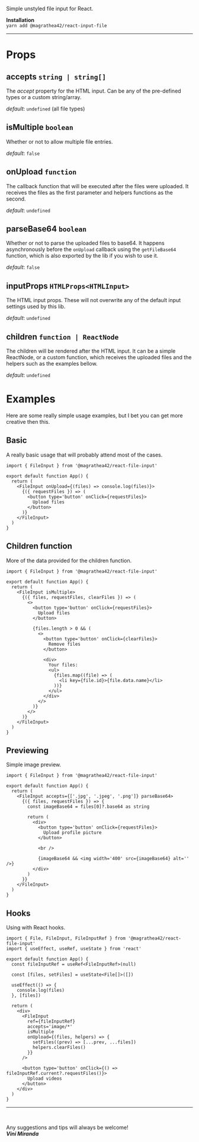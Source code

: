 Simple unstyled file input for React.

**Installation** <br />
`yarn add @magrathea42/react-input-file`

---

# Props

## accepts `string | string[]`

The _accept_ property for the HTML input. Can be any of the pre-defined types or a custom string/array.

_default_: `undefined` (all file types)

## isMultiple `boolean`

Whether or not to allow multiple file entries.

_default_: `false`

## onUpload `function`

The callback function that will be executed after the files were uploaded. It receives the files as the first parameter and helpers functions as the second.

_default_: `undefined`

## parseBase64 `boolean`

Whether or not to parse the uploaded files to base64. It happens asynchronously before the `onUpload` callback using the `getFileBase64` function, which is also
exported by the lib if you wish to use it.

_default_: `false`

## inputProps `HTMLProps<HTMLInput>`

The HTML input props. These will not overwrite any of the default input settings used by this lib.

_default_: `undefined`

## children `function | ReactNode`

The children will be rendered after the HTML input. It can be a simple ReactNode, or a custom function, which receives the uploaded files and the helpers such as the examples bellow.

_default_: `undefined`

# Examples

Here are some really simple usage examples, but I bet you can get more creative then this.

## Basic

A really basic usage that will probably attend most of the cases.

```tsx
import { FileInput } from '@magrathea42/react-file-input'

export default function App() {
  return (
    <FileInput onUpload={(files) => console.log(files)}>
      {({ requestFiles }) => (
        <button type='button' onClick={requestFiles}>
          Upload files
        </button>
      )}
    </FileInput>
  )
}
```

## Children function

More of the data provided for the children function.

```tsx
import { FileInput } from '@magrathea42/react-file-input'

export default function App() {
  return (
    <FileInput isMultiple>
      {({ files, requestFiles, clearFiles }) => (
        <>
          <button type='button' onClick={requestFiles}>
            Upload files
          </button>

          {files.length > 0 && (
            <>
              <button type='button' onClick={clearFiles}>
                Remove files
              </button>

              <div>
                Your files:
                <ul>
                  {files.map((file) => (
                    <li key={file.id}>{file.data.name}</li>
                  ))}
                </ul>
              </div>
            </>
          )}
        </>
      )}
    </FileInput>
  )
}
```

## Previewing

Simple image preview.

```tsx
import { FileInput } from '@magrathea42/react-file-input'

export default function App() {
  return (
    <FileInput accepts={['.jpg', '.jpeg', '.png']} parseBase64>
      {({ files, requestFiles }) => {
        const imageBase64 = files[0]?.base64 as string

        return (
          <div>
            <button type='button' onClick={requestFiles}>
              Upload profile picture
            </button>

            <br />

            {imageBase64 && <img width='400' src={imageBase64} alt='' />}
          </div>
        )
      }}
    </FileInput>
  )
}
```

## Hooks

Using with React hooks.

```tsx
import { File, FileInput, FileInputRef } from '@magrathea42/react-file-input'
import { useEffect, useRef, useState } from 'react'

export default function App() {
  const fileInputRef = useRef<FileInputRef>(null)

  const [files, setFiles] = useState<File[]>([])

  useEffect(() => {
    console.log(files)
  }, [files])

  return (
    <div>
      <FileInput
        ref={fileInputRef}
        accepts='image/*'
        isMultiple
        onUpload={(files, helpers) => {
          setFiles((prev) => [...prev, ...files])
          helpers.clearFiles()
        }}
      />

      <button type='button' onClick={() => fileInputRef.current?.requestFiles()}>
        Upload videos
      </button>
    </div>
  )
}
```

---

<br/>

Any suggestions and tips will always be welcome! <br />
<i><b>Vini Miranda</b></i>

